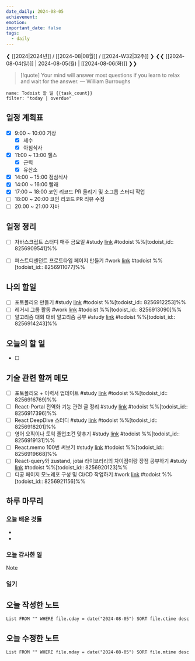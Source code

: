 ```yaml
---
date_daily: 2024-08-05
achievement: 
emotion: 
important_date: false
tags:
  - daily
---
```

❮ [[2024|2024년]] / [[2024-08|08월]] / [[2024-W32|32주]] ❯
❮❮ [[2024-08-04(일)]] | 2024-08-05(월) | [[2024-08-06(화)]] ❯❯

> [!quote] Your mind will answer most questions if you learn to relax and wait for the answer.
> — William Burroughs

```todoist
name: Todoist 할 일 {{task_count}}
filter: "today | overdue"
```

## 일정 계획표

- [x] 9:00 ~ 10:00 기상 
	- [x] 세수
	- [x] 아침식사
- [x] 11:00 ~ 13:00 헬스
	- [x] 근력
	- [x] 유산소
- [x] 14:00 ~ 15:00 점심식사
- [x] 14:00 ~ 16:00 빨래
- [x] 17:00 ~ 18:00 코인 리코드 PR 올리기 및 소그룹 스터디 작업
- [ ] 18:00 ~ 20:00 코인 리코드 PR 리뷰 수정
- [ ] 20:00 ~ 21:00 자바

## 일정 정리
- [ ] 자바스크립트 스터디 매주 금요일 #study  [link](https://todoist.com/app/task/8256909541) #todoist %%[todoist_id:: 8256909541]%%
- [ ] 퍼스트디센던트 프로토타입 페이지 만들기 #work  [link](https://todoist.com/app/task/8256911077) #todoist  %%[todoist_id:: 8256911077]%%


 ## 나의 할일

- [ ] 포토폴리오 만들기 #study  [link](https://todoist.com/app/task/8256912253) #todoist  %%[todoist_id:: 8256912253]%%
- [ ] 레거시 그룹 활동 #work  [link](https://todoist.com/app/task/8256913090) #todoist  %%[todoist_id:: 8256913090]%%
- [ ] 알고리즘 대회 대비 알고리즘 공부 #study  [link](https://todoist.com/app/task/8256914243) #todoist  %%[todoist_id:: 8256914243]%%

## 오늘의 할 일
- [ ] 

## 기술 관련 할꺼 메모

- [ ] 포토폴리오 + 이력서 업데이트 #study [link](https://todoist.com/app/task/8256916769) #todoist  %%[todoist_id:: 8256916769]%%
- [ ] React-Portal 전역화 기능 관련 글 정리 #study  [link](https://todoist.com/app/task/8256917396) #todoist  %%[todoist_id:: 8256917396]%%
- [ ] React DeepDive 스터디 #study  [link](https://todoist.com/app/task/8256918201) #todoist  %%[todoist_id:: 8256918201]%%
- [ ] 영어 오픽이나 토익 졸업조건 맞추기 #study  [link](https://todoist.com/app/task/8256919131) #todoist  %%[todoist_id:: 8256919131]%%
- [ ] React.memo 100번 써보기 #study  [link](https://todoist.com/app/task/8256919668) #todoist  %%[todoist_id:: 8256919668]%%
- [ ] React-query와 zustand, jotai 라이브러리의 차이점이랑 장점 공부하기 #study  [link](https://todoist.com/app/task/8256920123) #todoist  %%[todoist_id:: 8256920123]%%
- [ ] 디공 페이지 모노레포 구성 및 CI/CD 작업하기 #work [link](https://todoist.com/app/task/8256921156) #todoist  %%[todoist_id:: 8256921156]%%

## 하루 마무리
### 오늘 배운 것들
- 
- 
### 오늘 감사한 일
>[!note]
>
### 일기

## 오늘 작성한 노트
```dataview
List FROM "" WHERE file.cday = date("2024-08-05") SORT file.ctime desc

```

## 오늘 수정한 노트
```dataview
List FROM "" WHERE file.mday = date("2024-08-05") SORT file.mtime desc


```